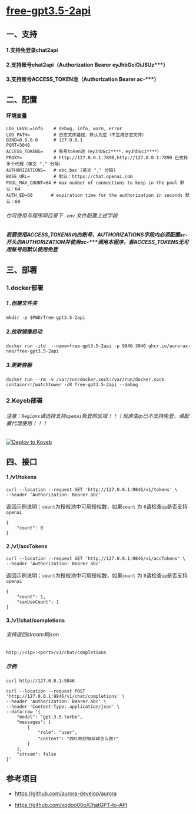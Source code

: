 # [free-gpt3.5-2api](https://github.com/aurorax-neo/free-gpt3.5-2api)



## 一、支持

#### 1.支持免登录chat2api

#### 2.支持账号chat2api（Authorization Bearer eyJhbGciOiJSUz***）

#### 3.支持账号ACCESS_TOKEN池（Authorization Bearer ac-***）

## 二、配置

#### 环境变量

```
LOG_LEVEL=info    # debug, info, warn, error
LOG_PATH=         # 日志文件路径，默认为空（不生成日志文件）
BIND=0.0.0.0      # 127.0.0.1
PORT=3040
ACCESS_TOKENS=    # 账号token池（eyJhbGci****，eyJhbGci****）
PROXY=            # http://127.0.0.1:7890,http://127.0.0.1:7890 已支持多个代理（英文 "," 分隔）
AUTHORIZATIONS=   # abc,bac (英文 "," 分隔)
BASE_URL=         # 默认：https://chat.openai.com
POOL_MAX_COUNT=64 # max number of connections to keep in the pool 默认：64
AUTH_ED=60       # expiration time for the authorization in seconds 默认：60
```

###### 也可使用与程序同目录下 `.env` 文件配置上述字段

##### 若要使用ACCESS_TOKENS内的账号，AUTHORIZATIONS字段内必须配置`ac-`开头的AUTHORIZATION并使用ac-***调用本程序，若ACCESS_TOKENS无可用账号则默认使用免登

## 三、部署

### 1.docker部署

##### 1 .创建文件夹

```
mkdir -p $PWD/free-gpt3.5-2api
```

##### 2.拉取镜像启动

```
docker run -itd  --name=free-gpt3.5-2api -p 9846:3040 ghcr.io/aurorax-neo/free-gpt3.5-2api
```

##### 3.更新容器

```
docker run --rm -v /var/run/docker.sock:/var/run/docker.sock containrrr/watchtower -cR free-gpt3.5-2api --debug
```

### 2.Koyeb部署

###### 注意：`Regions`请选择支持`openai`免登的区域！！！现原生ip已不支持免登，请配置代理使用！！！

[![Deploy to Koyeb](https://www.koyeb.com/static/images/deploy/button.svg)](https://app.koyeb.com/deploy?type=docker&name=free-gpt3-5-2api&region=par&ports=3040;http;/&image=ghcr.io/aurorax-neo/free-gpt3.5-2api)

## 四、接口

#### 1./v1/tokens

```
curl --location --request GET 'http://127.0.0.1:9846/v1/tokens' \
--header 'Authorization: Bearer abc'
```

返回示例说明：`count`为授权池中可用授权数，如果`count` 为 `0`请检查`ip`是否支持 `openai`

```
{
    "count": 0
}
```

#### 2./v1/accTokens

```
curl --location --request GET 'http://127.0.0.1:9846/v1/accTokens' \
--header 'Authorization: Bearer abc'
```

返回示例说明：`count`为授权池中可用授权数，如果`count` 为 `0`请检查`ip`是否支持 `openai`

```
{
    "count": 1,
    "canUseCount": 1
}
```

#### 3./v1/chat/completions

###### 支持返回stream和json

```
http://<ip>:<port>/v1/chat/completions
```

##### 示例

```
curl http://127.0.0.1:9846
```

```
curl --location --request POST 'http://127.0.0.1:9846/v1/chat/completions' \
--header 'Authorization: Bearer abc' \
--header 'Content-Type: application/json' \
--data-raw '{
    "model": "gpt-3.5-turbo",
    "messages": [
        {
            "role": "user",
            "content": "西红柿炒钢丝球怎么做?"
        }
    ],
    "stream": false
}'
```

## 参考项目

- https://github.com/aurora-develop/aurora

- https://github.com/xqdoo00o/ChatGPT-to-API
